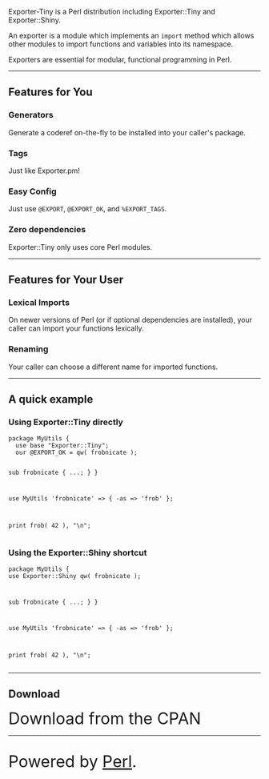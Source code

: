 <div class="text-center my-5 py-5 mx-auto w-lg-50">
	<p class="lead">Exporter-Tiny is a Perl distribution including Exporter::Tiny and Exporter::Shiny.</p>
	<p class="lead">An exporter is a module which implements an <code>import</code> method which allows other modules to import functions and variables into its namespace.</p>
	<p class="lead">Exporters are essential for modular, functional programming in Perl.</p>
</div>

----

<div class="text-center">
	<h2 class="display-1">Features for You</h2>
	<h3>Generators</h3>
	<p>Generate a coderef on-the-fly to be installed into your caller's package.</p>
	<h3>Tags</h3>
	<p>Just like Exporter.pm!</p>
	<h3>Easy Config</h3>
	<p>Just use <code>@EXPORT</code>, <code>@EXPORT_OK</code>, and <code>%EXPORT_TAGS</code>.</p>
	<h3>Zero dependencies</h3>
	<p>Exporter::Tiny only uses core Perl modules.</p>
</div>

----

<div class="text-center">
	<h2 class="display-1">Features for Your User</h2>
	<h3>Lexical Imports</h3>
	<p>On newer versions of Perl (or if optional dependencies are installed), your caller can import your functions lexically.</p>
	<h3>Renaming</h3>
	<p>Your caller can choose a different name for imported functions.</p>
</div>

----

<h2 class="display-1 text-center pb-3">A quick example</h2>

<div class="row">
	<div class="col-lg-6">
		<h3>Using Exporter::Tiny directly</h3>
		<pre><code>package MyUtils {
  use base "Exporter::Tiny";
  our @EXPORT_OK = qw( frobnicate );
  
  sub frobnicate {
    ...;
  }
}

use MyUtils 'frobnicate' => { -as => 'frob' };

print frob( 42 ), "\n";</code></pre>
	</div>
	<div class="col-lg-6">
		<h3>Using the Exporter::Shiny shortcut</h3>
		<pre><code>package MyUtils {
  use Exporter::Shiny qw( frobnicate );
  
  sub frobnicate {
    ...;
  }
}

use MyUtils 'frobnicate' => { -as => 'frob' };

print frob( 42 ), "\n";</code></pre>
	</div>

</div>

----

<div class="text-center">
	<h2 class="display-1">Download</h2>
	<p><a style="font-size:2rem;text-decoration:none" href="https://metacpan.org/dist/Exporter-Tiny"><i class="fa-solid fa-download"></i> Download from the CPAN</a></p>
</div>


----

<div class="text-center">
	<p style="font-size:2rem">Powered by <a class="text-decoration:none" href="http://www.perl.org/">Perl</a>.</p>
</div>

